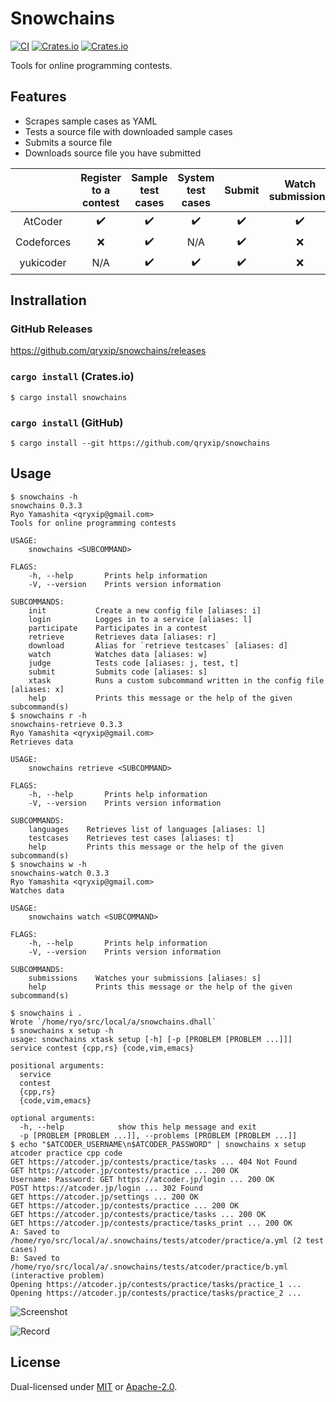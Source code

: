 # Snowchains

[![CI](https://github.com/qryxip/snowchains/workflows/CI/badge.svg)](https://github.com/qryxip/snowchains/actions?workflow=CI)
[![Crates.io](https://img.shields.io/crates/v/snowchains.svg)](https://crates.io/crates/snowchains)
[![Crates.io](https://img.shields.io/crates/l/snowchains.svg)](https://crates.io/crates/snowchains)
<!-- [![codecov](https://codecov.io/gh/qryxip/snowchains/branch/master/graph/badge.svg)](https://codecov.io/gh/qryxip/snowchains/branch/master) -->
<!-- https://github.com/srijs/deps.rs/pull/33 -->
<!-- [![dependency status](https://deps.rs/repo/github/qryxip/snowchains/status.svg)](https://deps.rs/repo/github/qryxip/snowchains) -->

Tools for online programming contests.

## Features

- Scrapes sample cases as YAML
- Tests a source file with downloaded sample cases
- Submits a source file
- Downloads source file you have submitted

|            | Register to a contest | Sample test cases  | System test cases     | Submit             | Watch submissions  |
| :--------: | :-------------------: | :----------------: | :-------------------: | :----------------: | :----------------: |
| AtCoder    | :heavy_check_mark:    | :heavy_check_mark: | :heavy_check_mark:    | :heavy_check_mark: | :heavy_check_mark: |
| Codeforces | :x:                   | :heavy_check_mark: | N/A                   | :heavy_check_mark: | :x:                |
| yukicoder  | N/A                   | :heavy_check_mark: | :heavy_check_mark:    | :heavy_check_mark: | :x:                |

## Instrallation

### GitHub Releases

<https://github.com/qryxip/snowchains/releases>

### `cargo install` (Crates.io)

```console
$ cargo install snowchains
```

### `cargo install` (GitHub)

```console
$ cargo install --git https://github.com/qryxip/snowchains
```

## Usage

```console
$ snowchains -h
snowchains 0.3.3
Ryo Yamashita <qryxip@gmail.com>
Tools for online programming contests

USAGE:
    snowchains <SUBCOMMAND>

FLAGS:
    -h, --help       Prints help information
    -V, --version    Prints version information

SUBCOMMANDS:
    init           Create a new config file [aliases: i]
    login          Logges in to a service [aliases: l]
    participate    Participates in a contest
    retrieve       Retrieves data [aliases: r]
    download       Alias for `retrieve testcases` [aliases: d]
    watch          Watches data [aliases: w]
    judge          Tests code [aliases: j, test, t]
    submit         Submits code [aliases: s]
    xtask          Runs a custom subcommand written in the config file [aliases: x]
    help           Prints this message or the help of the given subcommand(s)
$ snowchains r -h
snowchains-retrieve 0.3.3
Ryo Yamashita <qryxip@gmail.com>
Retrieves data

USAGE:
    snowchains retrieve <SUBCOMMAND>

FLAGS:
    -h, --help       Prints help information
    -V, --version    Prints version information

SUBCOMMANDS:
    languages    Retrieves list of languages [aliases: l]
    testcases    Retrieves test cases [aliases: t]
    help         Prints this message or the help of the given subcommand(s)
$ snowchains w -h
snowchains-watch 0.3.3
Ryo Yamashita <qryxip@gmail.com>
Watches data

USAGE:
    snowchains watch <SUBCOMMAND>

FLAGS:
    -h, --help       Prints help information
    -V, --version    Prints version information

SUBCOMMANDS:
    submissions    Watches your submissions [aliases: s]
    help           Prints this message or the help of the given subcommand(s)
```

```console
$ snowchains i .
Wrote `/home/ryo/src/local/a/snowchains.dhall`
$ snowchains x setup -h
usage: snowchains xtask setup [-h] [-p [PROBLEM [PROBLEM ...]]] service contest {cpp,rs} {code,vim,emacs}

positional arguments:
  service
  contest
  {cpp,rs}
  {code,vim,emacs}

optional arguments:
  -h, --help            show this help message and exit
  -p [PROBLEM [PROBLEM ...]], --problems [PROBLEM [PROBLEM ...]]
$ echo "$ATCODER_USERNAME\n$ATCODER_PASSWORD" | snowchains x setup atcoder practice cpp code
GET https://atcoder.jp/contests/practice/tasks ... 404 Not Found
GET https://atcoder.jp/contests/practice ... 200 OK
Username: Password: GET https://atcoder.jp/login ... 200 OK
POST https://atcoder.jp/login ... 302 Found
GET https://atcoder.jp/settings ... 200 OK
GET https://atcoder.jp/contests/practice ... 200 OK
GET https://atcoder.jp/contests/practice/tasks ... 200 OK
GET https://atcoder.jp/contests/practice/tasks_print ... 200 OK
A: Saved to /home/ryo/src/local/a/.snowchains/tests/atcoder/practice/a.yml (2 test cases)
B: Saved to /home/ryo/src/local/a/.snowchains/tests/atcoder/practice/b.yml (interactive problem)
Opening https://atcoder.jp/contests/practice/tasks/practice_1 ...
Opening https://atcoder.jp/contests/practice/tasks/practice_2 ...
```

![Screenshot](https://user-images.githubusercontent.com/14125495/88489061-e5913c00-cfcc-11ea-86f6-928e33238334.png)

![Record](https://user-images.githubusercontent.com/14125495/88489236-11f98800-cfce-11ea-9dbf-24d853a53d31.gif)

## License

Dual-licensed under [MIT](https://opensource.org/licenses/MIT) or [Apache-2.0](http://www.apache.org/licenses/LICENSE-2.0).
